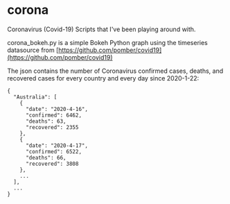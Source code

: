 # corona
Coronavirus (Covid-19) Scripts that I've been playing around with.

corona_bokeh.py is a simple Bokeh Python graph using the timeseries datasource from [https://github.com/pomber/covid19](https://github.com/pomber/covid19)

The json contains the number of Coronavirus confirmed cases, deaths, and recovered cases for every country and every day since 2020-1-22:

```
{
  "Australia": [
    {
      "date": "2020-4-16",
      "confirmed": 6462,
      "deaths": 63,
      "recovered": 2355
    },
    {
      "date": "2020-4-17",
      "confirmed": 6522,
      "deaths": 66,
      "recovered": 3808
    },
    ...
  ],
  ...
}
```
